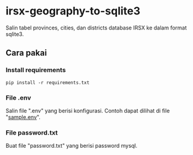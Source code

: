 # irsx-geography-to-sqlite3
Salin tabel provinces, cities, dan districts database IRSX ke dalam format sqlite3.

## Cara pakai

### Install requirements

```shell
pip install -r requirements.txt
```

### File .env
Salin file ".env" yang berisi konfigurasi.
Contoh dapat dilihat di file "[sample.env](sample.env)".

### File password.txt
Buat file "password.txt" yang berisi password mysql.
